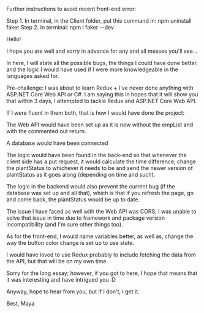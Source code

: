Further instructions to avoid recent front-end error:

Step 1. In terminal, in the Client folder, put this command in:
            npm uninstall faker
Step 2. In terminal: 
            npm i faker --dev
            


Hello!

I hope you are well and sorry in advance for any and all messes you'll see...

In here, I will state all the possible bugs, the things I could have done better, and the logic I would have used if I were more knowledgeable in the languages asked for.

Pre-challenge: I was about to learn Redux + I've never done anything with ASP.NET Core Web API or C#. I am saying this in hopes that it will show you that within 3 days, I attempted to tackle Redux and ASP.NET Core Web API.

If I were fluent in them both, that is how I would have done the project:

The Web API would have been set up as it is now without the empList and with the commented out return.

A database would have been connected

The logic would have been found in the back-end so that whenever the client side has a put request, it would calculate the time difference, change the plantStatus to whichever it needs to be and send the newer version of plantStatus as it goes along (depending on time and such).

The logic in the backend would also prevent the current bug (if the database was set up and all that), which is that if you refresh the page, go and come back, the plantStatus would be up to date.

The issue I have faced as well with the Web API was CORS, I was unable to solve that issue in time due to framework and package version incompatibility (and I'm sure other things too).

As for the front-end, I would name variables better, as well as, change the way the button color change is set up to use state.

I would have loved to use Redux probably to include fetching the data from the API, but that will be on my own time.

Sorry for the long essay; however, if you got to here, I hope that means that it was interesting and have intrigued you :D

Anyway, hope to hear from you, but if I don't, I get it.

Best,
Maya

